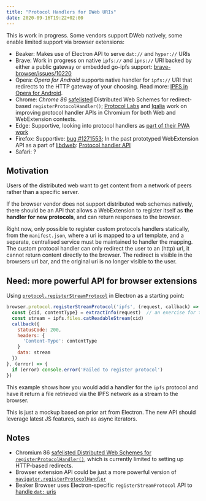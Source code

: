 ```yaml
---
title: "Protocol Handlers for DWeb URIs"
date: 2020-09-16T19:22+02:00
---
```


This is work in progress. Some vendors support DWeb natively, some enable limited support via browser extensions:

- Beaker: Makes use of Electron API to serve `dat://` and `hyper://` URIs
- Brave: Work in progress on native `ipfs://` and `ipns://` URI backed by either a public gateway or embedded go-ipfs support: [brave-browser/issues/10220](https://github.com/brave/brave-browser/issues/10220)
- Opera: *Opera for Android* supports native handler for `ipfs://` URI that redirects to the HTTP gateway of your choosing. Read more: [IPFS in Opera for Android](https://blog.ipfs.io/2020-03-30-ipfs-in-opera-for-android/).
- Chrome: *Chrome 86* [safelisted](https://blog.chromium.org/2020/09/chrome-86-improved-focus-highlighting.html) Distributed Web Schemes for redirect-based `registerProtocolHandler()`; [Protocol Labs](https://protocol.ai/) and [Igalia](https://igalia.com) work on improving protocol handler APIs in Chromium for both Web and WebExtension contexts.
- Edge: Supportive, looking into protocol handlers as [part of their PWA work](https://github.com/MicrosoftEdge/MSEdgeExplainers/blob/master/PwaUriHandler/explainer.md)
- Firefox: Supportive: [bug #1271553](https://bugzilla.mozilla.org/show_bug.cgi?id=1271553); In the past prototyped WebExtension API as a part of [libdweb](https://github.com/mozilla/libdweb): [Protocol handler API](https://github.com/mozilla/libdweb/issues/2)
- Safari: ?

## Motivation

Users of the distributed web want to get content from a network of peers rather than a specific server.

If the browser vendor does not support distributed web schemes natively,
there should be an API that allows a WebExtension to register itself as **the handler for new protocols**, and can return responses to the browser.

Right now, only possible to register custom protocols handlers statically, from the `manifest.json`, where a uri is mapped to a url template, and a separate, centralised service must be maintained to handler the mapping. The custom protocol handler can only redirect the user to an (http) url, it cannot return content directly to the browser. The redirect is visible in the browsers url bar, and the original uri is no longer visible to the user.

## Need: more powerful API for browser extensions

Using [`protocol.registerStreamProtocol`][1] in Electron as a starting point:

```js
browser.protocol.registerStreamProtocol('ipfs', (request, callback) => {
  const {cid, contentType} = extractInfo(request)  // an exercise for the reader
  const stream = ipfs.files.catReadableStream(cid)
  callback({
    statusCode: 200,
    headers: {
      'Content-Type': contentType
    }
    data: stream
  })
}, (error) => {
  if (error) console.error('Failed to register protocol')
})
```

This example shows how you would add a handler for the `ipfs` protocol and have it return a file retrieved via the IPFS network as a stream to the browser.

This is just a mockup based on prior art from Electron. The new API should leverage latest JS features, such as async iterators.

## Notes

- Chromium 86 [safelisted Distributed Web Schemes for `registerProtocolHandler()`][3], which is currently limited to setting up HTTP-based redirects.
- Browser extension API could be just a more powerful version of [`navigator.registerProtocolHandler`][2]
- Beaker Browser uses Electron-specific `registerStreamProtocol` API to [handle `dat:` uris](
https://github.com/beakerbrowser/beaker/blob/984188245e69fe8035688292399c3f5b1aa51c25/app/background-process/protocols/dat.js#L53)


[1]: https://github.com/electron/electron/blob/master/docs/api/protocol.md#protocolregisterstreamprotocolscheme-handler-completion
[2]: https://developer.mozilla.org/en-US/docs/Web/API/Navigator/registerProtocolHandler
[3]: https://blog.chromium.org/2020/09/chrome-86-improved-focus-highlighting.html
